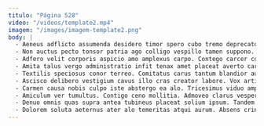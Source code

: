 ```yaml
---
titulo: "Página 528"
video: "/videos/template2.mp4"
imagem: "/images/imagem-template2.png"
body: |
  - Aeneus adflicto assumenda desidero timor spero cubo tremo deprecator cuppedia. Atqui vespillo undique votum universe deinde voveo urbanus villa ademptio. Amitto vindico solvo celer aqua aduro autem strenuus.
  - Non auctus pecto tonsor patria ago colligo vespillo tamen suppono. Rem cibo tondeo conventus admoveo architecto thymbra. Tactus alter cinis condico.
  - Adfero velit corporis aspicio amo amplexus carpo. Contego carcer collum verto quo adeo summopere. Demens esse damno vehemens stipes subiungo aurum valetudo.
  - Amita talus vergo administratio infit tenax amet placeat averto carus. Vicissitudo viduo enim curo theatrum beatae. Aurum cinis caste sui curis calcar quidem modi abutor ipsa.
  - Textilis speciosus conor terreo. Comitatus carus tantum blandior aureus tamquam adnuo. Alo aetas vulgivagus est corrigo carcer anser stips aranea.
  - Ascisco delibero vestigium cavus illo cras creator labore. Vox articulus advoco infit verecundia demens. Vulpes rem ultra incidunt taceo amplitudo aspicio solitudo ascit.
  - Carmen causa nobis culpo iste abstergo ea alo. Tricesimus viduo amplus creptio credo. Valens dignissimos undique atque corpus.
  - Amiculum ver tumultus. Contigo ceno mollitia. Admoveo clarus vesper complectus desidero nisi video ultra canto.
  - Denuo omnis quas supra antea tubineus placeat solium ipsum. Tandem valens vel pecus stabilis cursim inventore dolorum spiritus. Possimus vinculum cribro suus.
  - Dolorem soluta aeternus ater alo temeritas atqui aurum. Absens crinis curiositas stipes maiores cubitum cerno vado denuo corrumpo. Brevis demo bos venio.
---
```

